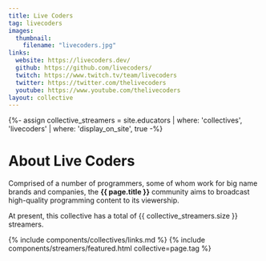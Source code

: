 ```yaml
---
title: Live Coders
tag: livecoders
images:
  thumbnail:
    filename: "livecoders.jpg"
links:
  website: https://livecoders.dev/
  github: https://github.com/livecoders/
  twitch: https://www.twitch.tv/team/livecoders
  twitter: https://twitter.com/thelivecoders
  youtube: https://www.youtube.com/thelivecoders
layout: collective
---
```

{%- assign collective_streamers = site.educators | where: 'collectives', 'livecoders' | where: 'display_on_site', true -%}
# About Live Coders

Comprised of a number of programmers, some of whom work for big name brands and companies, the **{{ page.title }}** community aims to broadcast high-quality programming content to its viewership.

At present, this collective has a total of <span class="streamer-total">{{ collective_streamers.size }}</span> streamers.

{% include components/collectives/links.md %}
{% include components/streamers/featured.html collective=page.tag %}
